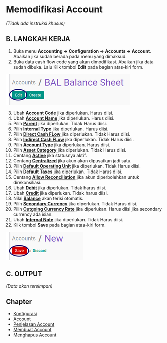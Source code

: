 # Memodifikasi Account

*(Tidak ada instruksi khusus)*

## B. LANGKAH KERJA

1. Buka menu **Accounting -> Configuration -> Accounts -> Account**. Abaikan jika sudah berada pada menu yang dimaksud.
2. Buka data cash flow code yang akan dimodifikasi. Abaikan jika data sudah dibuka. Lalu Klik tombol **Edit** pada bagian atas-kiri form.

![](../../img/account/tombol-edit.png)

3. Ubah **[Account Code](./penjelasan.md#field-code)** jika diperlukan. Harus diisi.
4. Ubah **[Account Name](./penjelasan.md#field-name)** jika diperlukan. Harus diisi.
5. Pilih **[Parent](./penjelasan.md#field-parent-id)** jika diperlukan. Tidak Harus diisi.
6. Pilih **[Internal Type](./penjelasan.md#field-type)** jika diperlukan. Harus diisi.
7. Pilih **[Direct Cash FLow](./penjelasan.md#field-direct-cashflow-id)** jika diperlukan. Tidak Harus diisi.
8. Pilih **[Indirect Cash FLow](./penjelasan.md#field-indirect-cashflow-id)** jika diperlukan. Tidak Harus diisi.
9. Pilih **[Account Type](./penjelasan.md#field-account-type)** jika diperlukan. Harus diisi.
10. Pilih **[Asset Category](./penjelasan.md#field-category-id)** jika diperlukan. Tidak Harus diisi.
11. Centang **[Active](./penjelasan.md#field-active)** jika statusnya aktif.
12. Centang **[Centralized](./penjelasan.md#field-centralized)** jika akun akan dipusatkan jadi satu.
13. Pilih **[Default Operating Unit](./penjelasan.md#field-operating-unit-id)** jika diperlukan. Tidak Harus diisi.
14. Pilih **[Default Taxes](./penjelasan.md#field-tax-ids)** jika diperlukan. Tidak Harus diisi.
15. Centang **[Allow Reconciliation](./penjelasan.md#field-reconcile)** jika akun diperbolehkan untuk direkonsiliasi.
16. Ubah **[Debit](./penjelasan.md#field-debit)** jika diperlukan. Tidak harus diisi.
17. Ubah **[Credit](./penjelasan.md#field-credit)** jika diperlukan. Tidak harus diisi.
18. Nilai **[Balance](./penjelasan.md#field-balance)** akan terisi otomatis.
19. Pilih **[Secondary Currency](./penjelasan.md#field-currency-id)** jika diperlukan. Tidak Harus diisi.
20. Pilih **[Outgoing Currency Rate](./penjelasan.md#field-currency-mode)** jika diperlukan. Harus diisi jika secondary currency ada isian.
21. Ubah **[Internal Note](./penjelasan.md#field-note)** jika diperlukan. Tidak Harus diisi.
22. Klik tombol **Save** pada bagian atas-kiri form.

![](../../img/account/tombol-save.png)

## C. OUTPUT

*(Data akan tersimpan)*

## Chapter
- [Konfigurasi](../../konfigurasi.md)
- [Account](../account.md)
- [Penjelasan Account](penjelasan.md)
- [Membuat Account](membuat.md)
- [Menghapus Account](menghapus.md)
